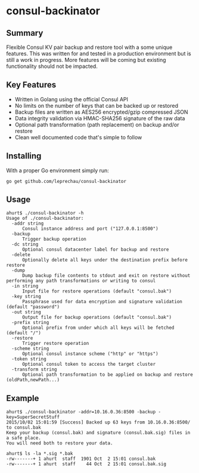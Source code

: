 # consul-backinator

## Summary

Flexible Consul KV pair backup and restore tool with a some unique features.
This was written for and tested in a production environment but is still
a work in progress.  More features will be coming but existing
functionality should not be impacted.

## Key Features

* Written in Golang using the official Consul API
* No limits on the number of keys that can be backed up or restored
* Backup files are written as AES256 encrypted/gzip compressed JSON
* Data integrity validation via HMAC-SHA256 signature of the raw data
* Optional path transformation (path replacement) on backup and/or restore
* Clean well documented code that's simple to follow

## Installing

With a proper Go environment simply run:

```
go get github.com/leprechau/consul-backinator
```

## Usage

```
ahurt$ ./consul-backinator -h
Usage of ./consul-backinator:
  -addr string
      Consul instance address and port ("127.0.0.1:8500")
  -backup
      Trigger backup operation
  -dc string
      Optional consul datacenter label for backup and restore
  -delete
      Optionally delete all keys under the destination prefix before restore
  -dump
      Dump backup file contents to stdout and exit on restore without performing any path transformations or writing to consul
  -in string
      Input file for restore operations (default "consul.bak")
  -key string
      Passphrase used for data encryption and signature validation (default "password")
  -out string
      Output file for backup operations (default "consul.bak")
  -prefix string
      Optional prefix from under which all keys will be fetched (default "/")
  -restore
      Trigger restore operation
  -scheme string
      Optional consul instance scheme ("http" or "https")
  -token string
      Optional consul token to access the target cluster
  -transform string
      Optional path transformation to be applied on backup and restore (oldPath,newPath...)
```

## Example

```
ahurt$ ./consul-backinator -addr=10.16.0.36:8500 -backup -key=SuperSecretStuff
2015/10/02 15:01:59 [Success] Backed up 63 keys from 10.16.0.36:8500/ to consul.bak
Keep your backup (consul.bak) and signature (consul.bak.sig) files in a safe place.
You will need both to restore your data.
```

```
ahurt$ ls -la *.sig *.bak
-rw-------+ 1 ahurt  staff  1901 Oct  2 15:01 consul.bak
-rw-------+ 1 ahurt  staff    44 Oct  2 15:01 consul.bak.sig
```